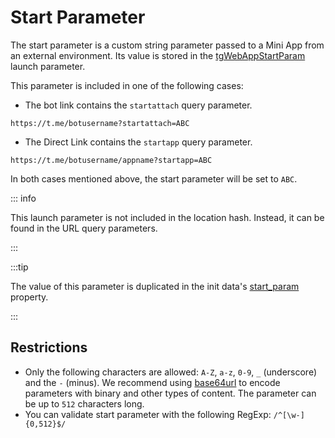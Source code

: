 # Start Parameter

The start parameter is a custom string parameter passed to a Mini App from an external environment.
Its value is stored in the [tgWebAppStartParam](launch-parameters#tgwebappstartparam) launch
parameter.

This parameter is included in one of the following cases:

- The bot link contains the `startattach` query parameter.

```
https://t.me/botusername?startattach=ABC
```

- The Direct Link contains the `startapp` query parameter.

```
https://t.me/botusername/appname?startapp=ABC
```

[//]: # (TODO: Direct Link: refer to the direct links page)

In both cases mentioned above, the start parameter will be set to `ABC`.

::: info

This launch parameter is not included in the location hash. Instead, it can be found in the URL
query parameters.

:::

:::tip

The value of this parameter is duplicated in the init
data's [start_param](init-data.md#parameters-list) property.

:::

## Restrictions

- Only the following characters are allowed: `A-Z`, `a-z`, `0-9`, `_` (underscore) and the `-` (minus). We recommend using [base64url](https://base64.guru/standards/base64url) to encode parameters with binary and other types of content. The parameter can be up to `512` characters long.
- You can validate start parameter with the following RegExp: `/^[\w-]{0,512}$/`
